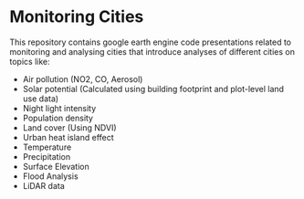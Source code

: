 # Monitoring Cities

This repository contains google earth engine code presentations related to monitoring and analysing cities that introduce analyses of different cities on topics like:

* Air pollution (NO2, CO, Aerosol)
* Solar potential (Calculated using building footprint and plot-level land use data) 
* Night light intensity
* Population density
* Land cover (Using NDVI)
* Urban heat island effect
* Temperature
* Precipitation
* Surface Elevation
* Flood Analysis
* LiDAR data
